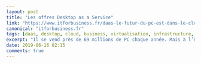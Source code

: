 ```yaml
---
layout: post
title: "Les offres Desktop as a Service"
link: "https://www.itforbusiness.fr/daas-le-futur-du-pc-est-dans-le-cloud-19709"
canonical: "itforbusiness.fr"
tags: [daas, desktop, cloud, business, virtualisation, infrastructure, itforbusiness.fr]
excerpt: "Il se vend près de 69 millions de PC chaque année. Mais à l’ère du « software defining everything », le bureau se virtualise de plus en plus et s’émancipe désormais dans le cloud. Certes, pour bénéficier d’une expérience utilisateur satisfaisante, il faut une bonne connectivité. Avec la lente mais continue généralisation de la fibre et l’arrivée prochaine de la 5G, la bande passante ne sera à moyen terme plus vraiment un problème."
date: 2019-06-16 02:15
comments: true
---
```


